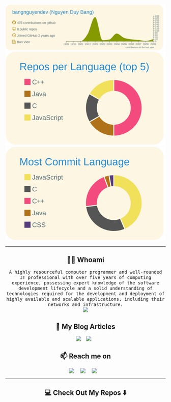 <p  align="center">
  <img src="https://github.com/bangnguyendev/bangnguyendev/blob/master/profile-summary-card-output/solarized/0-profile-details.svg">
  </br>
  <img src="https://github.com/bangnguyendev/bangnguyendev/blob/master/profile-summary-card-output/solarized/1-repos-per-language.svg">
  <img src="https://github.com/bangnguyendev/bangnguyendev/blob/master/profile-summary-card-output/solarized/2-most-commit-language.svg">
  </br>
</p>

---
<h2 align="center"> 👨‍💻 Whoami</h2>
<p align="center">
  <samp>A highly resourceful computer programmer and well-rounded IT professional with over five years of computing experience, possessing expert knowledge of the software development lifecycle and a solid understanding of technologies required for the development and deployment of highly available and scalable applications, including their networks and infrastructure.
  </samp>
  <br> 
  <img src="https://komarev.com/ghpvc/?username=bangnguyendev">
</p>

<h2 align="center">💬 My Blog Articles</h2>
<p align="center" align='right'>
  <a href="https://bangnguyendev.github.io/"><img src="https://img.shields.io/badge/Github-MyBlog-brightgreen" /></a>&nbsp;&nbsp;&nbsp;
  <img src="https://img.shields.io/badge/Mail-duybang140494%40gmail.com-brightgreen" /></a>&nbsp;&nbsp;&nbsp;
</p>

<h2  align="center">📫 Reach me on</h2>
<p align="center">
  <a href="https://www.linkedin.com/in/bangnguyenduy/"><img src="https://img.shields.io/badge/-Linkedin-yellowgreen" /></a>&nbsp;&nbsp;&nbsp;&nbsp;
  <a href="https://www.facebook.com/drake.bangnguyen/"><img src="https://img.shields.io/badge/-Facebook-blue" /></a>&nbsp;&nbsp;&nbsp;&nbsp;
  <a href="https://www.instagram.com/nguyen.duy.bang/?hl=vi"><img src="https://img.shields.io/badge/-Instagram-orange" /></a>&nbsp;&nbsp;&nbsp;&nbsp;
</p>

<hr>

<h2  align="center">💻 Check Out My Repos ⬇️ </h2>

